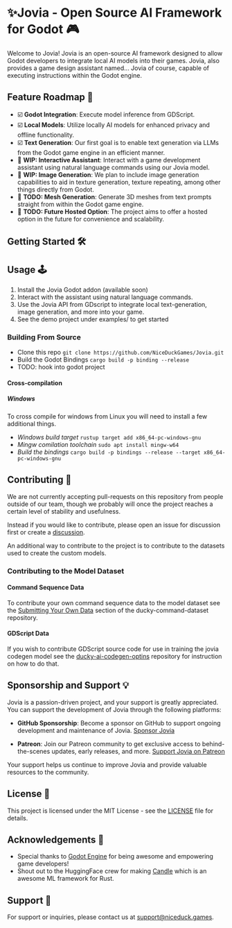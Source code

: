 # ✨Jovia - Open Source AI Framework for Godot 🎮

Welcome to Jovia! Jovia is an open-source AI framework designed to allow Godot developers to integrate local AI models into their games. Jovia, also provides a game design assistant named... Jovia of course, capable of executing instructions within the Godot engine.

## Feature Roadmap 🚀

- ☑️ **Godot Integration**: Execute model inference from GDScript.
- ☑️ **Local Models**: Utilize locally AI models for enhanced privacy and offline functionality.
- ☑️ **Text Generation**: Our first goal is to enable text generation via LLMs from the Godot game engine in an efficient manner.
- 🚧 **WIP: Interactive Assistant**: Interact with a game development assistant using natural language commands using our Jovia model.
- 🚧 **WIP: Image Generation**: We plan to include image generation capabilities to aid in texture generation, texture repeating, among other things directly from Godot.
- 🤔 **TODO: Mesh Generation**: Generate 3D meshes from text prompts straight from within the Godot game engine.
- 🤔 **TODO: Future Hosted Option**: The project aims to offer a hosted option in the future for convenience and scalability.

## Getting Started 🛠️

## Usage 🕹️

1. Install the Jovia Godot addon (available soon)
2. Interact with the assistant using natural language commands.
3. Use the Jovia API from GDscript to integrate local text-generation, image generation, and more into your game.
4. See the demo project under examples/ to get started

### Building From Source

- Clone this repo `git clone https://github.com/NiceDuckGames/Jovia.git`
- Build the Godot Bindings `cargo build -p binding --release`
- TODO: hook into godot project

#### Cross-compilation
##### Windows

To cross compile for windows from Linux you will need to install a few additional things.

- *Windows build target* `rustup target add x86_64-pc-windows-gnu`
- *Mingw comilation toolchain* `sudo apt install mingw-w64`
- *Build the bindings* `cargo build -p bindings --release --target x86_64-pc-windows-gnu`

## Contributing 🤝

We are not currently accepting pull-requests on this repository from people outside of our team, though we probably will once the project reaches a certain level of stability and usefulness.

Instead if you would like to contribute, please open an issue for discussion first or create a [discussion](https://github.com/NiceDuckGames/jovia/discussions).

An additional way to contribute to the project is to contribute to the datasets used to create the custom models.

### Contributing to the Model Dataset
#### Command Sequence Data
To contribute your own command sequence data to the model dataset see the [Submitting Your Own Data](https://github.com/NiceDuckGames/jovia-command-dataset?tab=readme-ov-file#submitting-training-data) section of the ducky-command-dataset repository.

#### GDScript Data
If you wish to contribute GDScript source code for use in training the jovia codegen model see the [ducky-ai-codegen-optins](https://github.com/NiceDuckGames/jovia-codegen-optins) repository for instruction on how to do that.

## Sponsorship and Support 💡

Jovia is a passion-driven project, and your support is greatly appreciated. You can support the development of Jovia through the following platforms:

- **GitHub Sponsorship**: Become a sponsor on GitHub to support ongoing development and maintenance of Jovia. [Sponsor Jovia](https://github.com/sponsors/NiceDuckGames)

- **Patreon**: Join our Patreon community to get exclusive access to behind-the-scenes updates, early releases, and more. [Support Jovia on Patreon](https://patreon.com/niceduckgames)

Your support helps us continue to improve Jovia and provide valuable resources to the community.

## License 📝

This project is licensed under the MIT License - see the [LICENSE](LICENSE) file for details.

## Acknowledgements 🙏

- Special thanks to [Godot Engine](https://godotengine.org/) for being awesome and empowering game developers!
- Shout out to the HuggingFace crew for making [Candle](https://github.com/huggingface/candle) which is an awesome ML framework for Rust.

## Support 📧

For support or inquiries, please contact us at support@niceduck.games.
